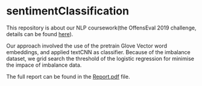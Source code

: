 # sentimentClassification

This repository is about our NLP coursework(the OffensEval 2019 challenge, details can be found [here](https://competitions.codalab.org/competitions/20011)).

Our approach involved the use of the pretrain Glove Vector word embeddings, and applied textCNN as classifier. Because of the imbalance dataset, we grid search the threshold of the logistic regression for minimise the impace of imbalance data.

The full report can be found in the [Report.pdf](./report.pdf) file.
